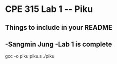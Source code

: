 # CPE 315 Lab 1 -- Piku

## Things to include in your README

-Sangmin Jung
-Lab 1 is complete
-
gcc -o piku piku.s
./piku
